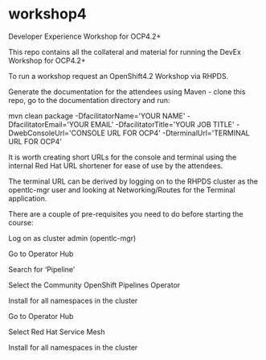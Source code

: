 # workshop4
Developer Experience Workshop for OCP4.2+

This repo contains all the collateral and material for running the DevEx Workshop for OCP4.2+

To run a workshop request an OpenShift4.2 Workshop via RHPDS.

Generate the documentation for the attendees using Maven - clone this repo, go to the documentation directory and run:

mvn clean package -DfacilitatorName='YOUR NAME' -DfacilitatorEmail='YOUR EMAIL' -DfacilitatorTitle='YOUR JOB TITLE' -DwebConsoleUrl='CONSOLE URL FOR OCP4' -DterminalUrl='TERMINAL URL FOR OCP4'

It is worth creating short URLs for the console and terminal using the internal Red Hat URL shortener for ease of use by the attendees.

The terminal URL can be derived by logging on to the RHPDS cluster as the opentlc-mgr user and looking at Networking/Routes for the Terminal application. 

There are a couple of pre-requisites you need to do before starting the course:

Log on as cluster admin (opentlc-mgr)

Go to Operator Hub

Search for ‘Pipeline’

Select the Community OpenShift Pipelines Operator

Install for all namespaces in the cluster

Go to Operator Hub

Select Red Hat Service Mesh

Install for all namespaces in the cluster



